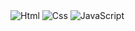 <img alt="Html" src ="https://img.shields.io/badge/HTML5-E34F26.svg?&style=for-the-badge&logo=HTML5&logoColor=white" />
<img alt="Css" src ="https://img.shields.io/badge/CSS3-1572B6.svg?&style=for-the-badge&logo=CSS3&logoColor=white" />
<img alt="JavaScript" src ="https://img.shields.io/badge/JavaScriipt-F7DF1E.svg?&style=for-the-badge&logo=JavaScript&logoColor=black"/> 

<!--
**PARKGAIN/PARKGAIN** is a ✨ _special_ ✨ repository because its `README.md` (this file) appears on your GitHub profile.

Here are some ideas to get you started:

- 🔭 I’m currently working on ...
- 🌱 I’m currently learning ...
- 👯 I’m looking to collaborate on ...
- 🤔 I’m looking for help with ...
- 💬 Ask me about ...
- 📫 How to reach me: ...
- 😄 Pronouns: ...
- ⚡ Fun fact: ...
-->
